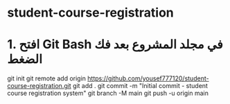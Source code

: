 # student-course-registration
# 1. افتح Git Bash في مجلد المشروع بعد فك الضغط
git init
git remote add origin https://github.com/yousef777120/student-course-registration.git
git add .
git commit -m "Initial commit - student course registration system"
git branch -M main
git push -u origin main
